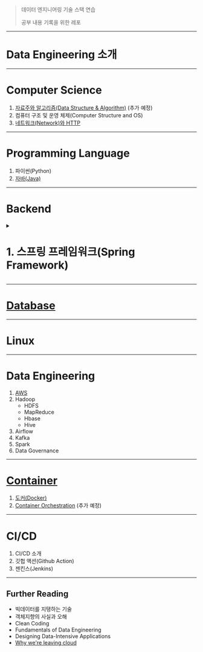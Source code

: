 > 데이터 엔지니어링 기술 스택 연습
>
> 공부 내용 기록을 위한 레포

---

# Data Engineering 소개







---

# Computer Science

1. [자료주와 알고리즘(Data Structure & Algorithm)]() (추가 예정)
2. 컴퓨터 구조 및 운영 체제(Computer Structure and OS)
3. [네트워크(Network)와 HTTP](network%20and%20http/README.md)

---

# Programming Language

1. 파이썬(Python)
2. [자바(Java)](java/README.md)

---

# Backend

<details>
  <summary><h1>1. 스프링 프레임워크(Spring Framework)</h1></summary>

#### [1) Spring 소개](https://github.com/seungki1011/Data-Engineering/tree/main/spring/(001)Spring%20Introduction)

1. [Introduction]((001)Spring%20Introduction#1-introduction)
   * ```Spring```, ```SpringBoot``` 소개
   * ```Gradle```
   * MVC Pattern
2. [Spring Boot Project Configuration]((001)Spring%20Introduction#2-spring-boot-project-configuration)
   * Spring Boot 프로젝트 생성하기
   * 실행 확인하기
   * View 설정하기
   * 빌드 후 실행
3. [Spring 웹 개발]((001)Spring%20Introduction#3-spring-%EC%9B%B9-%EA%B0%9C%EB%B0%9C)
   * Static Contents
   * MVC & Template Engine
   * API
4. [회원 관리 기능 개발 I]((001)Spring%20Introduction#4-%ED%9A%8C%EC%9B%90-%EA%B4%80%EB%A6%AC-%EA%B8%B0%EB%8A%A5-%EA%B0%9C%EB%B0%9C-i)
   * 비즈니스 요구 사항
   * 애플리케이션 계층 구조
   * 클래스 의존 관계
   * 회원 저장소 코드, 테스트 코드
   * 회원 서비스 코드, 테스트 코드
5. [Spring Bean & Dependency]((001)Spring%20Introduction#5-spring-bean--dependency)
   * Component Scan
   * 자바 코드로 스프링 빈 등록
6. [회원 관리 기능 개발 II]((001)Spring%20Introduction#6-%ED%9A%8C%EC%9B%90-%EA%B4%80%EB%A6%AC-%EA%B8%B0%EB%8A%A5-%EA%B0%9C%EB%B0%9C-ii)
   * 홈 화면 추가
   * 등록
   * 조회
7. [Spring DB Access]((001)Spring%20Introduction#7-spring-db-access)
   * H2 데이터베이스 Setup
   * JdbcTemplate
   * 스프링 통합 테스트
   * JPA
8. [AOP]((001)Spring%20Introduction#8-aop)
   * AOP 소개
9. [전체 요약]((001)Spring%20Introduction#%EC%A0%84%EC%B2%B4-%EC%9A%94%EC%95%BD)

#### [2) Spring Core](https://github.com/seungki1011/Data-Engineering/tree/main/spring/(002)Spring%20Core%20-%201)

1. [Object Oriented Design(객체 지향 설계)]((002)Spring%20Core%20-%201#1-object-oriented-design%EA%B0%9D%EC%B2%B4-%EC%A7%80%ED%96%A5-%EC%84%A4%EA%B3%84)
   * SOLID 원칙
     * SRP
     * OCP
     * LSP
     * ISP
     * DIP
     * 요약
   * OOD와 Spring
2. [Spring 핵심 원리 I - 예제 생성]((002)Spring%20Core%20-%201#2-spring-%ED%95%B5%EC%8B%AC-%EC%9B%90%EB%A6%AC-i---%EC%98%88%EC%A0%9C-%EC%83%9D%EC%84%B1)
   * 프로젝트 생성
   * 비즈니스 요구 사항과 설계
   * 회원 도메인 설계, 개발, 테스트
   * 주문과 할인 도메인 설계, 개발, 테스트
3. [Spring 핵심 원리 II - 객체 지향 적용]((002)Spring%20Core%20-%201#3-spring-%ED%95%B5%EC%8B%AC-%EC%9B%90%EB%A6%AC-ii---%EA%B0%9D%EC%B2%B4-%EC%A7%80%ED%96%A5-%EC%A0%81%EC%9A%A9)
   * 새로운 할인 정책 개발
   * 관심사 분리
   * 새로운 구조와 할인 정책 적용
   * IoC, DI, 컨테이너
     * IoC
     * DI
     * IoC, DI 컨테이너
   * 스프링으로 전환
4. [Spring Container, Bean]((002)Spring%20Core%20-%201#4-spring-container--bean)
   * 스프링 컨테이너
   * 스프링 빈 조회
     * 컨테이너에 등록된 모든 빈 조회
     * 빈 조회하기
     * 상속관계의 빈 조회
   * ```BeanFactory```, ```ApplicationContext```
5. [Singleton Container]((002)Spring%20Core%20-%201#5-singleton-container)
   * 스프링이 없는 순수한 DI 컨테이너
   * 싱글톤 패턴(Singleton Pattern)
   * 스프링의 싱글톤 컨테이너
   * 싱글톤 방식의 주의점
   * ```@Configuration```
6. [Component Scan]((002)Spring%20Core%20-%201#6-component-scan)
   * ```@ComponentScan```, ```@Autowired```
   * ```@ComponentScan```의 탐색 위치와 스캔 대상
   * 필터, 중복 등록과 충돌
     * 필터
     * 중복 등록과 충돌돌
7. [Dependency Injection (DI, 의존관계 주입)]((002)Spring%20Core%20-%201#7-%EC%9D%98%EC%A1%B4%EA%B4%80%EA%B3%84-%EC%9E%90%EB%8F%99-%EC%A3%BC%EC%9E%85autowired)
   * DI(의존관계 주입)
     * 생성자 주입
     * 수정자 주입
     * 필드 주입
     * 메서드 주입
   * ```@Autowired``` 옵션 처리
   * 생성자 주입 권장
   * ```@Autowired 필드명```, ```@Qualifier```, ```@Primary```
     * 조회되는 빈이 2개 이상인 문제
     * ```@Autowired 필드명``` 매칭
     * ```@Qualifier```
     * ```@Primary```
   * 조회한 빈이 모두 필요한 경우
8. [Spring Bean Lifecycle Callbacks(빈 생명주기 콜백)]((002)Spring%20Core%20-%201#8-spring-bean-lifecycle-callbacks)
   * 빈 생명주기 콜백
   * 초기화, 소멸 메서드 지정
   * ```@PostConstruct```, ```@PreDestroy```
9. [Spring Bean Scope]((002)Spring%20Core%20-%201#9-spring-bean-scope)
   * Singleton vs Prototype
     * 싱글톤과 프로토타입 비교
     * 싱글톤과 프로토타입 함께 사용시의 문제
   * Provider
   * Web Scope
     * 웹 스코프 소개
     * Request Scope
10. [전체 요약]((002)Spring%20Core%20-%201#%EC%A0%84%EC%B2%B4-%EC%9A%94%EC%95%BD)

#### [3) Spring MVC](https://github.com/seungki1011/Data-Engineering/tree/main/spring/(003)Spring%20MVC%20-%201)

1. [Web Application]((003)Spring%20MVC%20-%201#1-web-application)
   * Web Server, Was
   * Thread Pool
   * AJAX
   * SSR(서버 사이드 렌더링), CSR(클라이언트 사이드 렌더링)
2. [MVC(Model View Controller)]((003)Spring%20MVC%20-%201#2-mvcmodel-view-controller)
   * MVC 소개
   * Front Controller
   * Front Controller 도입
   * View 분리
   * Model 도입
   * 사용성 개선
   * Adapter 도입
3. [Spring MVC]((003)Spring%20MVC%20-%201#3-spring-mvc)
   * Spring MVC 구조
     * `HandlerMapping`, `HandlerAdapter`
     * `ViewResolver`
   * Spring MVC 사용해보기
   * 사용성 개선
4. [Spring MVC - 기능 살펴보기]((003)Spring%20MVC%20-%201#4-spring-mvc---%EA%B8%B0%EB%8A%A5-%EC%82%B4%ED%8E%B4%EB%B3%B4%EA%B8%B0)
   * Logging
   * `MappingController`(요청 매핑)
   * HTTP Header 조회
   * HTTP Request Parameter
     * `@RequestParam`
     * `@ModelAttribute`
   * HTTP Request Message
     * Text 전달
     * JSON 전달
   * HTTP Response
     * Static Resource 제공
     * View Template 사용
     * HTTP 메세지 사용(메세지 바디에 직접 입력)
   * `HttpMessageConverter`
   * `RequestMappingHandlerAdapter`
5. [Spring 메세지, 국제화 (Message, Internationalization)]((003)Spring%20MVC%20-%201#5-%EC%8A%A4%ED%94%84%EB%A7%81-%EB%A9%94%EC%84%B8%EC%A7%80-%EA%B5%AD%EC%A0%9C%ED%99%94-messages-internationalization)
   * 메세지, 국제화 소개
     * 메세지
     * 국제화
   * 메세지 적용하기
     * 메세지 소스(`MessageSource`) 설정
     * 타임리프 메세지 적용
   * 국제화 적용하기
6. [검증(Validation)]((003)Spring%20MVC%20-%201#6-%EA%B2%80%EC%A6%9Dvalidation)
   * 검증 소개
   * `BindingResult`
   * 오류 코드, 메세지 처리
     * `errors.properties`
     * `rejectValue()`, `reject()`
     * `MessageCodesResolver`
     * 스프링이 직접 만든 오류 메세지 처리
   * Validator 분리
7. [Bean Validation]((003)Spring%20MVC%20-%201#7-bean-validation)
   * Bean Validation 사용해보기
   * Bean Validation 검증 순서
   * 에러 코드 수정
   * Bean Validation `ObjectError`
   * Bean Validation의 한계와 `groups`
   * Form 객체의 분리
   * `@RequestBody`에 `@Validated` 적용
8. [쿠키, 세션(Cookie, Session)]((003)Spring%20MVC%20-%201#8-%EC%BF%A0%ED%82%A4-%EC%84%B8%EC%85%98-cookie-session)
   * 로그인을 위한 요구 사항
   * 화면과 기능 구현
     * 홈 화면
     * 회원 가입
     * 로그인
   * 쿠키 사용(Cookie)
   * 세션 사용(Seesion)
     * 세션 소개
     * `HttpSession`으로 세션 구현
     * 세션 타임아웃
9. [필터, 인터셉터(Filter, Interceptor)]((003)Spring%20MVC%20-%201#9-%ED%95%84%ED%84%B0-%EC%9D%B8%ED%84%B0%EC%85%89%ED%84%B0filter-interceptor)
   * 서블릿 필터(Servlet Filter) 소개
   * 필터 예시
     * 예시 1 - 사용자 요청 로깅
     * 예시 2 - 로그인 체크
   * 스프링 인터셉터(Interceptor) 소개
   * 인터셉터 예시
     * 예시 1 - 사용자 요청 로깅
     * 예시 2 - 로그인 체크
10. [오류 페이지(Error Page)]((003)Spring%20MVC%20-%201#10-%EC%98%A4%EB%A5%98-%ED%8E%98%EC%9D%B4%EC%A7%80error-page)
    * 서블릿에서의 예외 처리
      * 스프링 부트에서 제공하는 오류 페이지 기능
        * 오류 페이지 사용
        * `BasicErrorController`가 제공하는 정보
11. [API 예외 처리]((003)Spring%20MVC%20-%201#11-api-%EC%98%88%EC%99%B8-%EC%B2%98%EB%A6%AC)
    * `HandlerExceptionResolver` 소개
    * 스프링이 제공하는 `ExceptionResolver`
      * `ExceptionHandlerExceptionResolver`
    * `@ControllerAdvice`
12. [스프링 타입 컨버터]((003)Spring%20MVC%20-%201#12-%EC%8A%A4%ED%94%84%EB%A7%81-%ED%83%80%EC%9E%85-%EC%BB%A8%EB%B2%84%ED%84%B0)
    * `Converter`
    * `ConversionService`
    * `Converter` 사용하기
    * `Formatter`
    * `FormattingConversionService`
    * 스프링 제공 `Formatter`
13. [파일 업로드]((003)Spring%20MVC%20-%201#13-%ED%8C%8C%EC%9D%BC-%EC%97%85%EB%A1%9C%EB%93%9C)

#### [4) Thymeleaf](https://github.com/seungki1011/Data-Engineering/tree/main/spring/(004)Thymeleaf)

1. [타임리프(Thymeleaf) 소개]((004)Thymeleaf#1-%ED%83%80%EC%9E%84%EB%A6%AC%ED%94%84thymeleaf-%EC%86%8C%EA%B0%9C)
2. [타임리프의 기본 기능]((004)Thymeleaf#2-%ED%83%80%EC%9E%84%EB%A6%AC%ED%94%84%EC%9D%98-%EA%B8%B0%EB%B3%B8-%EA%B8%B0%EB%8A%A5)
   * [`th:href`, `th:onclick`]((004)Thymeleaf#20-thhref-thonclick)
   * [`text`, `utext`]((004)Thymeleaf#21-text-utext)
   * [SpringEL]((004)Thymeleaf#22-springel)
     * 변수 표현식 사용해보기
     * 타임리프 지역 변수
   * [기본 객체]((004)Thymeleaf#23-%EA%B8%B0%EB%B3%B8-%EA%B0%9D%EC%B2%B4)
   * [유틸리티 객체]((004)Thymeleaf#24-%EC%9C%A0%ED%8B%B8%EB%A6%AC%ED%8B%B0-%EA%B0%9D%EC%B2%B4)
   * [URL 링크]((004)Thymeleaf#25-url-%EB%A7%81%ED%81%AC-%EC%A4%91%EC%9A%94)
   * [리터럴 대체]((004)Thymeleaf#26-%EB%A6%AC%ED%84%B0%EB%9F%B4-%EB%8C%80%EC%B2%B4)
   * [연산]((004)Thymeleaf#27-%EC%97%B0%EC%82%B0)
   * [속성값 설정]((004)Thymeleaf#28-%EC%86%8D%EC%84%B1%EA%B0%92-%EC%84%A4%EC%A0%95)
   * [반복(Loop)]((004)Thymeleaf#29-%EB%B0%98%EB%B3%B5loop)
   * [조건부]((004)Thymeleaf#210-%EC%A1%B0%EA%B1%B4%EB%B6%80)
   * [주석]((004)Thymeleaf#211-%EC%A3%BC%EC%84%9D)
   * [`th:block`]((004)Thymeleaf#212-thblock)
   * [자바스크립트 인라인]((004)Thymeleaf#213-%EC%9E%90%EB%B0%94%EC%8A%A4%ED%81%AC%EB%A6%BD%ED%8A%B8-%EC%9D%B8%EB%9D%BC%EC%9D%B8)
   * [템플릿 조각, 레이아웃(template fragment, layout)]((004)Thymeleaf#2132-%EC%9E%90%EB%B0%94%EC%8A%A4%ED%81%AC%EB%A6%BD%ED%8A%B8-%EC%9D%B8%EB%9D%BC%EC%9D%B8-each)
     * 템플릿 조각
     * 레이아웃
     * 레이아웃을 `<html>` 전체로 확장
3. [타임리프 - 스프링]((004)Thymeleaf#3-%ED%83%80%EC%9E%84%EB%A6%AC%ED%94%84---%EC%8A%A4%ED%94%84%EB%A7%81)
   * [입력 Form 처리]((004)Thymeleaf#31-%EC%9E%85%EB%A0%A5-form-%EC%B2%98%EB%A6%AC)
   * [단일 체크박스]((004)Thymeleaf#32-%EB%8B%A8%EC%9D%BC-%EC%B2%B4%ED%81%AC%EB%B0%95%EC%8A%A4)
   * [멀티 체크박스]((004)Thymeleaf#33-%EB%A9%80%ED%8B%B0-%EC%B2%B4%ED%81%AC%EB%B0%95%EC%8A%A4)

</details>

---

# [Database](database/README.md)





---

# Linux





---

# Data Engineering

1. [AWS](aws/README.md)
2. Hadoop
   * HDFS
   * MapReduce
   * Hbase
   * Hive
3. Airflow
4. Kafka
5. Spark
6. Data Governance

---

# [Container](container/README.md)

1. [도커(Docker)](container/(001)Docker/README.md)
2. [Container Orchestration](container/(002)Container_Orchestration/README.md) (추가 예정)

---

# CI/CD

1. CI/CD 소개
2. 깃헙 액션(Github Action)
3. 젠킨스(Jenkins)

---

## Further Reading

* 빅데이터를 지탱하는 기술
* 객체지향의 사실과 오해
* Clean Coding
* Fundamentals of Data Engineering
* Designing Data-Intensive Applications
* [Why we're leaving cloud](https://world.hey.com/dhh/why-we-re-leaving-the-cloud-654b47e0)

